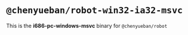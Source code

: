 # `@chenyueban/robot-win32-ia32-msvc`

This is the **i686-pc-windows-msvc** binary for `@chenyueban/robot`
